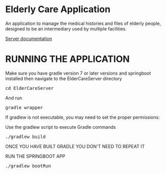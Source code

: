 # Elderly Care Application

An application to manage the medical histories and files of elderly people, designed to be an intermediary used by multiple facilities.

[Server documentation](./doc)

# RUNNING THE APPLICATION

Make sure you have gradle version 7 or later versions and springboot installed then navigate to the ElderCareServer directory
<pre>cd ElderCareServer</pre>


And run
<pre>gradle wrapper</pre>


If gradlew is not executable, you may need to set the proper permissions:


Use the gradlew script to execute Gradle commands
<pre>./gradlew build</pre>


ONCE YOU HAVE BUILT GRADLE YOU DON'T NEED TO REPEAT IT


RUN THE SPRINGBOOT APP
<pre>./gradlew bootRun</pre>
